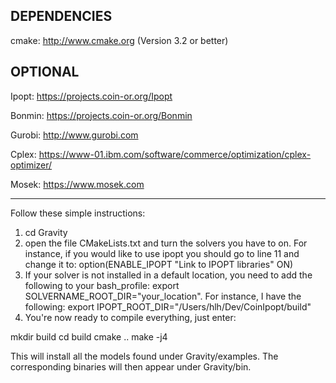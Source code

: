 DEPENDENCIES
-------
cmake: http://www.cmake.org (Version 3.2 or better)

OPTIONAL
-------

Ipopt: https://projects.coin-or.org/Ipopt

Bonmin: https://projects.coin-or.org/Bonmin

Gurobi: http://www.gurobi.com

Cplex: https://www-01.ibm.com/software/commerce/optimization/cplex-optimizer/

Mosek: https://www.mosek.com

-------

Follow these simple instructions:
1) cd Gravity
2) open the file CMakeLists.txt and turn the solvers you have to on. For instance, if you would like to use ipopt you should go to line 11 and change it to: option(ENABLE_IPOPT "Link to IPOPT libraries" ON)
3) If your solver is not installed in a default location, you need to add the following to your bash_profile:
export SOLVERNAME_ROOT_DIR="your_location". For instance, I have the following: export IPOPT_ROOT_DIR="/Users/hlh/Dev/CoinIpopt/build"
4) You're now ready to compile everything, just enter:

mkdir build
cd build
cmake ..
make -j4

This will install all the models found under Gravity/examples.
The corresponding binaries will then appear under Gravity/bin.


